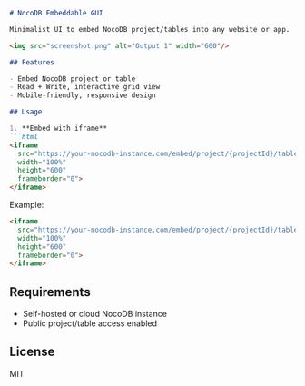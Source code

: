 ````markdown
# NocoDB Embeddable GUI

Minimalist UI to embed NocoDB project/tables into any website or app.

<img src="screenshot.png" alt="Output 1" width="600"/>  

## Features

- Embed NocoDB project or table
- Read + Write, interactive grid view
- Mobile-friendly, responsive design

## Usage

1. **Embed with iframe**
```html
<iframe
  src="https://your-nocodb-instance.com/embed/project/{projectId}/table/{tableId}"
  width="100%"
  height="600"
  frameborder="0">
</iframe>
````


Example:

```html
<iframe
  src="https://your-nocodb-instance.com/embed/project/{projectId}/table/{tableId}?readonly=true&theme=dark"
  width="100%"
  height="600"
  frameborder="0">
</iframe>
```

## Requirements

* Self-hosted or cloud NocoDB instance
* Public project/table access enabled

## License

MIT

```
```
